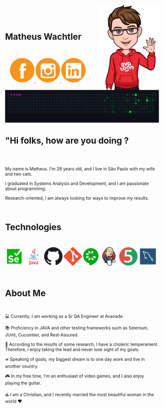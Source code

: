 <img align="right" width="200px" src="assets/avatar/helloAvatar.png">

<br><br>

<div>
 
<h1 align="left">Matheus Wachtler</h1>
  <br><br>
  &nbsp &nbsp
  <a href="https://www.facebook.com/matheus.wachtler.9">
    <img width="80px" src="assets/logos/facebookLogo.png" alt="facebook">
  </a>
  <a href="https://www.instagram.com/_mathwachtler/">
    <img width="80px" src="assets/logos/instagramLogo.png" alt="Instagram">
  </a>
  <a href="https://www.linkedin.com/in/matheus-wachtler-a9a92911a/">
    <img width="80px" src="assets/logos/linkedInLogo.png" alt="linkedin">
  </a>
</div>

<img width="1200px" src="assets/gifs/snake.gif">

<h1 align="left">"Hi folks, how are you doing ?</h1>

<br><br>

<p align="left">My name is Matheus. I'm 28 years old, and I live in São Paulo with my wife and two cats.</p>
<p align="left">I graduated in Systems Analysis and Development, and I am passionate about programming.</p>
<p align="left">Research-oriented, I am always looking for ways to improve my results.</p>


<br>

<h1 align="left"> Technologies </h1>

<br>

<code><a  href="https://www.selenium.dev/documentation/webdriver/"><img width="60px" src="assets/technologies/seleniumIcon.png" title="Selenium"></a></code>
<code><a  href="https://www.java.com/en/"><img width="60x" src="assets/technologies/javaIcon.png" title="java"></a></code>
<code><a  href="https://github.com/"><img width="60px" src="assets/technologies/githubIcon.png" title="github"></a></code>
<code><a  href="https://git-scm.com/"><img width="60px" src="assets/technologies/gitIcon.png" title="git"></a></code>
<code><a  href="https://cucumber.io/"><img width="50px" src="assets/technologies/cucumberIcon.png" title="cucumber"></a></code>
<code><a  href="https://www.jenkins.io/"><img width="60px" src="assets/technologies/jenkinsIcon.png" title="jenkins"></a></code>
<code><a  href="https://junit.org/junit5/"><img width="60px" src="assets/technologies/junit5Icon.png" title="junit5"></a></code>
<code><a  href="https://www.mysql.com/"><img width="60px" src="assets/technologies/mySqlIcon.png" title="mysql"></a> </code>

<br>

<h1 align="left"> About Me </h1>

<br>

<div>
 <p align="left"> 💻 Currently, I am working as a Sr QA Engineer at Avanade. </p>
 <p align="left"> 📚 Proficiency in JAVA and other testing frameworks such as Selenium, JUnit, Cucumber, and Rest-Assured. </p>
 <p align="left"> 😬 According to the results of some research, I have a choleric temperament. Therefore, I enjoy taking the lead and never lose sight of my goals. </p>
 <p align="left"> ✈️ Speaking of goals, my biggest dream is to one day work and live in another country. </p>
 <p align="left"> 🎮 In my free time, I'm an enthusiast of video games, and I also enjoy playing the guitar. </p>
 <p align="left"> ⛪ I am a Christian, and I recently married the most beautiful woman in the world ❤️. </p>
</div>
